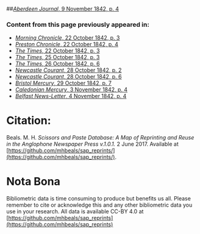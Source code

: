 ##[*Aberdeen Journal*, 9 November 1842, p. 4](https://mhbeals.github.io/sap_html/Aberdeen-Journal/Aberdeen-Journal-9-November-1842-p-4)

### Content from this page previously appeared in:
+ [*Morning Chronicle*, 22 October 1842, p. 3](https://mhbeals.github.io/sap_html/Morning-Chronicle/Morning-Chronicle-22-October-1842-p-3)
+ [*Preston Chronicle*, 22 October 1842, p. 4](https://mhbeals.github.io/sap_html/Preston-Chronicle/Preston-Chronicle-22-October-1842-p-4)
+ [*The Times*, 22 October 1842, p. 3](https://mhbeals.github.io/sap_html/The-Times/The-Times-22-October-1842-p-3)
+ [*The Times*, 25 October 1842, p. 3](https://mhbeals.github.io/sap_html/The-Times/The-Times-25-October-1842-p-3)
+ [*The Times*, 26 October 1842, p. 6](https://mhbeals.github.io/sap_html/The-Times/The-Times-26-October-1842-p-6)
+ [*Newcastle Courant*, 28 October 1842, p. 2](https://mhbeals.github.io/sap_html/Newcastle-Courant/Newcastle-Courant-28-October-1842-p-2)
+ [*Newcastle Courant*, 28 October 1842, p. 6](https://mhbeals.github.io/sap_html/Newcastle-Courant/Newcastle-Courant-28-October-1842-p-6)
+ [*Bristol Mercury*, 29 October 1842, p. 7](https://mhbeals.github.io/sap_html/Bristol-Mercury/Bristol-Mercury-29-October-1842-p-7)
+ [*Caledonian Mercury*, 3 November 1842, p. 4](https://mhbeals.github.io/sap_html/Caledonian-Mercury/Caledonian-Mercury-3-November-1842-p-4)
+ [*Belfast News-Letter*, 4 November 1842, p. 4](https://mhbeals.github.io/sap_html/Belfast-News-Letter/Belfast-News-Letter-4-November-1842-p-4)
                    
# Citation: 

Beals. M. H. *Scissors and Paste Database: A Map of Reprinting and Reuse in the Anglophone Newspaper Press v.1.0.1.* 2 June 2017. Available at [https://github.com/mhbeals/sap_reprints/](https://github.com/mhbeals/sap_reprints/). 
                    
# Nota Bona

Bibliometric data is time consuming to produce but benefits us all. Please remember to cite or acknowledge this and any other bibliometric data you use in your research. All data is available CC-BY 4.0 at [https://github.com/mhbeals/sap_reprints](https://github.com/mhbeals/sap_reprints)